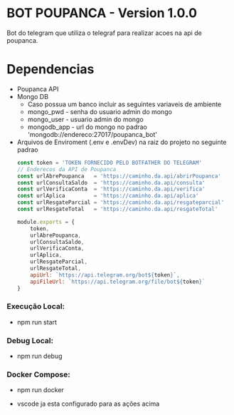 # BOT POUPANCA - Version 1.0.0
Bot do telegram que utiliza o telegraf para realizar acoes na api de poupanca.

# Dependencias
  * Poupanca API
  * Mongo DB
      * Caso possua um banco incluir as seguintes variaveis de ambiente
      * mongo_pwd - senha do usuario admin do mongo
      * mongo_user - usuario admin do mongo
      * mongodb_app - url do mongo no padrao 'mongodb://endereco:27017/poupanca_bot'
  * Arquivos de Enviroment (.env e .envDev) na raiz do projeto no seguinte padrao
    ```javascript
    const token = 'TOKEN FORNECIDO PELO BOTFATHER DO TELEGRAM'
    // Enderecos da API de Poupanca
    const urlAbrePoupanca   = 'https://caminho.da.api/abrirPoupanca'
    const urlConsultaSaldo  = 'https://caminho.da.api/consulta'
    const urlVerificaConta  = 'https://caminho.da.api/verifica'
    const urlAplica         = 'https://caminho.da.api/aplica'
    const urlResgateParcial = 'https://caminho.da.api/resgateparcial'
    const urlResgateTotal   = 'https://caminho.da.api/resgateTotal'

    module.exports = {
        token,
        urlAbrePoupanca,
        urlConsultaSaldo,
        urlVerificaConta,
        urlAplica,
        urlResgateParcial,
        urlResgateTotal,
        apiUrl: `https://api.telegram.org/bot${token}`,
        apiFileUrl: `https://api.telegram.org/file/bot${token}`
    }
    ```

### Execução Local:
  * npm run start

### Debug Local:
  * npm run debug

### Docker Compose:
  * npm run docker

* vscode ja esta configurado para as ações acima
